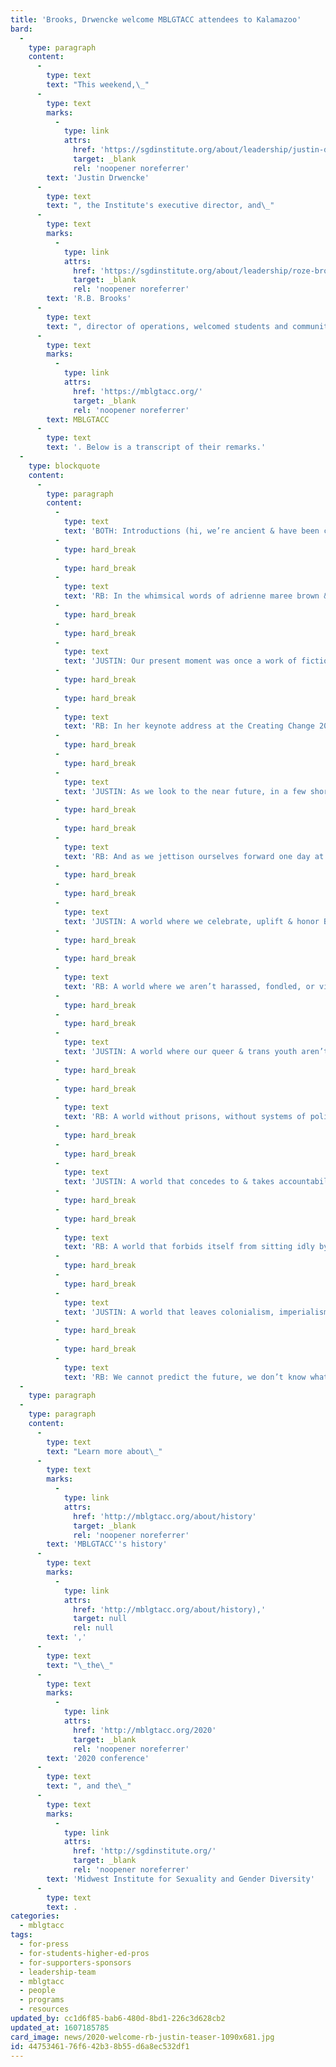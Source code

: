 ```yaml
---
title: 'Brooks, Drwencke welcome MBLGTACC attendees to Kalamazoo'
bard:
  -
    type: paragraph
    content:
      -
        type: text
        text: "This weekend,\_"
      -
        type: text
        marks:
          -
            type: link
            attrs:
              href: 'https://sgdinstitute.org/about/leadership/justin-drwencke'
              target: _blank
              rel: 'noopener noreferrer'
        text: 'Justin Drwencke'
      -
        type: text
        text: ", the Institute's executive director, and\_"
      -
        type: text
        marks:
          -
            type: link
            attrs:
              href: 'https://sgdinstitute.org/about/leadership/roze-brooks'
              target: _blank
              rel: 'noopener noreferrer'
        text: 'R.B. Brooks'
      -
        type: text
        text: ", director of operations, welcomed students and community members from across the Midwest to Kalamazoo\_for the twenty-eighth\_annual\_"
      -
        type: text
        marks:
          -
            type: link
            attrs:
              href: 'https://mblgtacc.org/'
              target: _blank
              rel: 'noopener noreferrer'
        text: MBLGTACC
      -
        type: text
        text: '. Below is a transcript of their remarks.'
  -
    type: blockquote
    content:
      -
        type: paragraph
        content:
          -
            type: text
            text: 'BOTH: Introductions (hi, we’re ancient & have been coming to this conference for/just shy of a decade =) )'
          -
            type: hard_break
          -
            type: hard_break
          -
            type: text
            text: 'RB: In the whimsical words of adrienne maree brown & Walidah Imarisha, editors of the visionary fiction anthology Octavia’s Brood, “all organizing is science fiction.” Whenever we look toward the future & imagine things differently, we are investing our time, energy, labour & love into aspirations for a more just & equitable eventuality.'
          -
            type: hard_break
          -
            type: hard_break
          -
            type: text
            text: 'JUSTIN: Our present moment was once a work of fiction, with elements of both fantasy and horror. On one hand, white supremacists disillusioned a future built around the mission of actualizing their self-proclaimed divine right to owning the earth. On the other hand, our ancestors fantasized & mobilized around the undeniable truth that conquest & colonization would not be the main event, and certainly not the end, of their own stories. These contradictory imaginings are dually present in our current moment, and must be acknowledged in all their complex, brutal, violent & vibrant realities to radically change what comes next.'
          -
            type: hard_break
          -
            type: hard_break
          -
            type: text
            text: 'RB: In her keynote address at the Creating Change 2020 Racial Justice Institute last month, Alexis Pauline Gumbs opened by challenging attendees to remain humble… because no one… not a single one of us…. Is an expert on racial justice… or any form of justice for that matter…. because we have never lived in a time where justice has existed. This call to remain humble is an invaluable reminder to us that as we embark on the collective project of envisioning a future together that we cannot depend on individual, idolized people to carry us all to our liberation.'
          -
            type: hard_break
          -
            type: hard_break
          -
            type: text
            text: 'JUSTIN: As we look to the near future, in a few short months our communities will be faced with another significant ripple in our ongoing movement work: a presidential election. While we are wise to pay attention & prepare for this shift, it is also important to find solace & seek guidance from the deeply rooted, under-acknowledged work taking place in our communities every single day. Pandering to electoral politics & placing our reliance on solitary figureheads will not deliver the revolution we are ready for. Any actions that propel us into the next day, and the day after that, that’s the movement.'
          -
            type: hard_break
          -
            type: hard_break
          -
            type: text
            text: 'RB: And as we jettison ourselves forward one day at a time, we maintain the power to map out new ways of being, new ways of making meaning out of our lives, new worlds that are expansive & fully embrace the groundwork that’s been laid by the very ancestors that envisioned futures that have become our today. It is our turn to not only envision, but act in ways that ensure a world we are already dreaming of:'
          -
            type: hard_break
          -
            type: hard_break
          -
            type: text
            text: 'JUSTIN: A world where we celebrate, uplift & honor Black history, Black present, Black lives, and Black futures.'
          -
            type: hard_break
          -
            type: hard_break
          -
            type: text
            text: 'RB: A world where we aren’t harassed, fondled, or villainized by TSA.'
          -
            type: hard_break
          -
            type: hard_break
          -
            type: text
            text: 'JUSTIN: A world where our queer & trans youth aren’t threatened with denial of life affirming opportunties.'
          -
            type: hard_break
          -
            type: hard_break
          -
            type: text
            text: 'RB: A world without prisons, without systems of policing, & without borders.'
          -
            type: hard_break
          -
            type: hard_break
          -
            type: text
            text: 'JUSTIN: A world that concedes to & takes accountability for its genocidal violence, that honors existing treaties established with Indigenous peoples & embraces its relationship with both human & other-than-human life.'
          -
            type: hard_break
          -
            type: hard_break
          -
            type: text
            text: 'RB: A world that forbids itself from sitting idly by while this currently inhabitable planet deteriorates in favour of corporate & military projects.'
          -
            type: hard_break
          -
            type: hard_break
          -
            type: text
            text: 'JUSTIN: A world that leaves colonialism, imperialism, capitalism & fascism in the distant past & never repeats these egregious errors again.'
          -
            type: hard_break
          -
            type: hard_break
          -
            type: text
            text: 'RB: We cannot predict the future, we don’t know what’s next. But what we do know is that our communities have every intention to be there when the future arrives. The future is queer, let’s make it a damn good one.'
  -
    type: paragraph
  -
    type: paragraph
    content:
      -
        type: text
        text: "Learn more about\_"
      -
        type: text
        marks:
          -
            type: link
            attrs:
              href: 'http://mblgtacc.org/about/history'
              target: _blank
              rel: 'noopener noreferrer'
        text: 'MBLGTACC''s history'
      -
        type: text
        marks:
          -
            type: link
            attrs:
              href: 'http://mblgtacc.org/about/history),'
              target: null
              rel: null
        text: ','
      -
        type: text
        text: "\_the\_"
      -
        type: text
        marks:
          -
            type: link
            attrs:
              href: 'http://mblgtacc.org/2020'
              target: _blank
              rel: 'noopener noreferrer'
        text: '2020 conference'
      -
        type: text
        text: ", and the\_"
      -
        type: text
        marks:
          -
            type: link
            attrs:
              href: 'http://sgdinstitute.org/'
              target: _blank
              rel: 'noopener noreferrer'
        text: 'Midwest Institute for Sexuality and Gender Diversity'
      -
        type: text
        text: .
categories:
  - mblgtacc
tags:
  - for-press
  - for-students-higher-ed-pros
  - for-supporters-sponsors
  - leadership-team
  - mblgtacc
  - people
  - programs
  - resources
updated_by: cc1d6f85-bab6-480d-8bd1-226c3d628cb2
updated_at: 1607185785
card_image: news/2020-welcome-rb-justin-teaser-1090x681.jpg
id: 44753461-76f6-42b3-8b55-d6a8ec532df1
---
```

